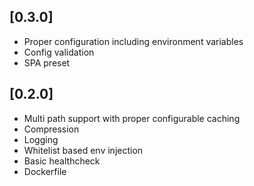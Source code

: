 ## [0.3.0]

- Proper configuration including environment variables
- Config validation
- SPA preset

## [0.2.0]

- Multi path support with proper configurable caching
- Compression
- Logging
- Whitelist based env injection
- Basic healthcheck
- Dockerfile
